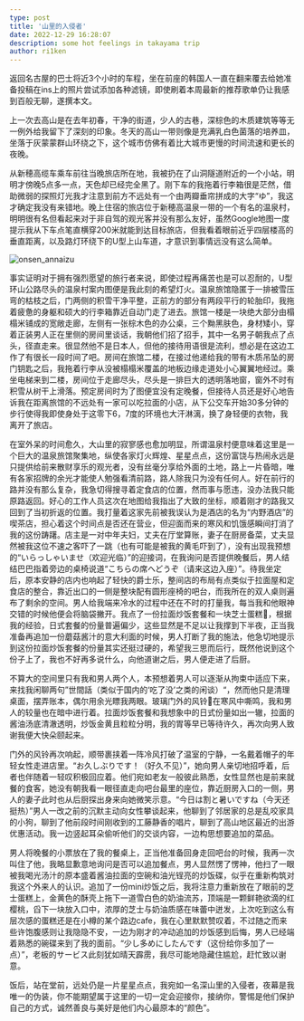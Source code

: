 ```yaml
---
type: post
title: '山里的入侵者'
date: 2022-12-29 16:28:07
description: some hot feelings in takayama trip
author: ri1ken
---
```


返回名古屋的巴士将近3个小时的车程，坐在前座的韩国人一直在翻来覆去给她准备投稿在ins上的照片尝试添加各种滤镜，即使刷着本周最新的推荐歌单仍让我感到百般无聊，遂撰本文。

上一次去高山是在去年初春，干净的街道，少人的古巷，深棕色的木质建筑等等无一例外给我留下了深刻的印象。冬天的高山一带则像是充满乳白色菌落的培养皿，坐落于灰蒙蒙群山环绕之下，这个城市仿佛有着比大城市更慢的时间流速和更长的夜晚。

从新穂高缆车乘车前往当晚旅店所在地，我被扔在了山洞隧道附近的一个小站，明明才傍晚5点多一点，天色却已经完全黑了。刚下车的我拖着行李箱很是茫然，借助微弱的探照灯光我才注意到前方不远处有一个由两瓣垂帘拼成的大字“ゆ”，我这才确定我没有来错地。晚上住宿的旅店位于新穂高温泉一带的一个有名的温泉村，明明很有名但看起来对于非自驾的观光客并没有那么友好，虽然Google地图一度提示我从下车点笔直横穿200米就能到达目标旅店，但我看着眼前近乎四层楼高的垂直距离，以及路灯环绕下的U型上山车道，才意识到事情远没有这么简单。

![onsen_annaizu](/images/takayama_1.jpeg)

事实证明对于拥有强烈愿望的旅行者来说，即使过程再痛苦也是可以忍耐的，U型环山公路尽头的温泉村案内图便是我此刻的希望灯火。温泉旅馆隐匿于一排被雪压弯的枯枝之后，门两侧的积雪干净平整，正前方的部分有两段平行的轮胎印，我拖着疲惫的身躯和硕大的行李箱靠近自动门走了进去。旅馆一楼是一块绝大部分由榻榻米铺成的宽敞走廊，左侧有一张棕木色的办公桌，三个黝黑肤色，身材矮小，穿着正装男人正在里侧的房间里谈话，我朝他们招了招手，其中一名男子朝我点了点头，径直走来。很显然他不是日本人，但他的接待用语很是流利，想必是在这边工作了有很长一段时间了吧。房间在旅馆二楼，在接过他递给我的带有木质吊坠的房门钥匙之后，我拖着行李从没被榻榻米覆盖的地板边缘走道处小心翼翼地经过。乘坐电梯来到二楼，房间位于走廊尽头，尽头是一排巨大的透明落地窗，窗外不时有积雪从树干上滑落。预定房间时为了图便宜没有定晚餐，但接待人员还是好心地告诉我在距离旅馆的不远处有一家可以吃拉面的小店，从下公交车开始30多分钟的步行使得我即使身处于这零下6，7度的环境也大汗淋漓，换了身轻便的衣物，我离开了旅店。

在室外呆的时间愈久，大山里的寂寥感也愈加明显，所谓温泉村便意味着这里是一个巨大的温泉旅馆聚集地，纵使各家灯火辉煌、星星点点，这份富饶与热闹永远是只提供给前来散财享乐的观光者，没有丝毫分享给外面的土地，路上一片昏暗，唯有各家招牌的余光才能使人勉强看清前路，路人除我只为没有任何人。好在前行的路并没有那么复杂，我急切得搜寻着定食店的位置，然而事与愿违，没办法我只能原路返回。好心的工作人员这次在地图给我指出了大致的坐标，顺着刚才的路我又回到了当初折返的位置。我打量着这家先前被我误认为是酒店的名为“内野酒店”的喫茶店，担心着这个时间点是否还在营业，但迎面而来的寒风和饥饿感瞬间打消了我的这份踌躇。店主是一对中年夫妇，丈夫在厅堂算账，妻子在厨房备菜，丈夫显然被我这位不速之客吓了一跳（也有可能是被我的黄毛吓到了），没有出现我预想的“いらっしゃいませ（欢迎光临）”的迎接词，在我询问是否提供晚餐后，男人结结巴巴指着旁边的桌椅说道“こちらの席へどうぞ（请来这边入座）”。待我坐定后，原本安静的店内也响起了轻快的爵士乐，整间店的布局有点类似于拉面屋和定食店的整合，靠近出口的一侧是整块配有圆形座椅的吧台，而我所在的双人桌则遍布了剩余的空间。男人给我端来冷水的过程中还在不时的打量我，每当我和他眼神交错的时候他便会将脑袋撇开。我点了一份拉面炒饭套餐和一块芝士蛋糕🍮，根据我的经验，日式套餐的份量普遍偏少，这些显然是不足以让我撑到下半夜，正当我准备再追加一份蘑菇酱汁的意大利面的时候，男人打断了我的施法，他急切地提示到这份拉面炒饭套餐的份量其实还挺过硬的，希望我三思而后行，既然他说到这个份子上了，我也不好再多说什么，向他道谢之后，男人便走进了后厨。

不算大的空间里只有我和男人两个人，本预想着男人可以逐渐从拘束中适应下来，来找我闲聊两句”世間話（类似于国内的‘吃了没’之类的闲谈）“，然而他只是清理桌面，摆弄账本，偶尔用余光瞟我两眼。玻璃门外的风铃🎐在寒风中嘶鸣，我和男人的较量也在暗中进行着。拉面炒饭套餐和我想象中的日式份量如出一辙，拉面的酱油汤底清澈透明，炒饭金黄且粒粒分明，我的胃等早已等待许久，再次向男人致谢我便大快朵颐起来。

门外的风铃再次响起，顺带裹挟着一阵冷风打破了温室的宁静，一名戴着帽子的年轻女性走进店里。“お久しぶりです！（好久不见）”，她向男人亲切地招呼着，后者也伴随着一轻叹积极回应着。他们宛如老友一般彼此熟悉，女性显然也是前来就餐的食客，她没有朝我看一眼径直走向吧台最里的座位，靠近厨房入口的一侧，男人的妻子此时也从后厨探出身来向她微笑示意。“今日は割と暑いですね（今天还挺热）”男人一改之前的沉默主动向女性攀谈起来，他聊到了邻居家的总是乱咬家具的小狗，聊到了他前段时间刚收到的工藤静香的唱片，聊到了高山地区最近的出游优惠活动。我一边竖起耳朵偷听他们的交谈内容，一边构思想要追加的菜品。

男人将晚餐的小票放在了我的餐桌上，正当他准备回身走回吧台的时候，我再一次叫住了他，我略显歉意地询问是否可以追加餐点，男人显然愣了愣神，他扫了一眼被我喝光汤汁的原本盛着酱油拉面的空碗和油光锃亮的炒饭碟，似乎在重新构筑对我这个外来人的认识。追加了一份mini炒饭之后，我将注意力重新放在了眼前的芝士蛋糕上，金黄色的酥壳上拖下一道雪白色的奶油流苏，顶端是一颗鲜艳欲滴的红樱桃，舀下一块放入口中，浓厚的芝士与奶油质感在味蕾中迸发，上次吃到这么有层次感的蛋糕还是在小樽的某个路边cafe，我在心里默默赞叹着，不过随之而来些许饱腹感则让我隐隐不安，一边为刚才的冲动追加的炒饭感到后悔，男人已经端着熟悉的碗碟来到了我的面前。“少し多めにしたんです（这份给你多加了一点）”，老板的サービス此刻犹如晴天霹雳，我尽可能地隐藏住尴尬，赶忙致以谢意。

饭后，站在堂前，远处仍是一片星星点点，我宛如一名深山里的入侵者，夜幕是我唯一的伪装，你不能期望属于这里的一切一定会迎接你，接纳你，警惕是他们保护自己的方式，诚然善良与美好是他们内心最原本的“颜色”。